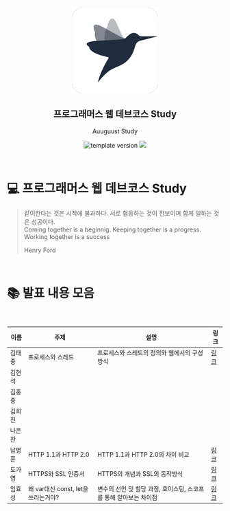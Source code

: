 <br/>
<p align="middle" >
  <img width="200px;" src="./src/images/prgms-logo.png"/>
</p>
<h2 align="middle">프로그래머스 웹 데브코스 Study</h2>
<p align="middle">Auuguust Study</p>
<p align="middle">
  <img src="https://img.shields.io/badge/version-1.0.0-blue?style=flat-square" alt="template version"/>
  <img src="https://img.shields.io/badge/language-md-md.svg?style=flat-square"/>
</p>

<br/>

# 💻 프로그래머스 웹 데브코스 Study

> 같이한다는 것은 시작에 불과하다. 서로 협동하는 것이 진보이며 함께 일하는 것은 성공이다.<br>
> Coming together is a beginnig. Keeping together is a progress. Working together is a success <br>
>
> Henry Ford

<br>

# 📚 발표 내용 모음

<br>

| 이름   | 주제             | 설명                                     | 링크                                                                                                                                                                                                                                                  |
| ------ | ---------------- | ---------------------------------------- | ----------------------------------------------------------------------------------------------------------------------------------------------------------------------------------------------------------------------------------------------------- |
| 김태중 |프로세스와 스레드 | 프로세스와 스레드의 정의와 웹에서의 구성방식 | [링크](https://github.com/prgrms-web-devcourse/FE-August-study/blob/Week2/DalLi%5DStudy/%5B1%EA%B8%B0-A%5D%EA%B9%80%ED%83%9C%EC%A4%91/%ED%94%84%EB%A1%9C%EC%84%B8%EC%8A%A4%EC%99%80%20%EC%8A%A4%EB%A0%88%EB%93%9C.md) |
| 김현석 | | | |
| 김홍중 | | | |
| 김희진 | | | |
| 나은찬 | | | |
| 남명훈 | HTTP 1.1과 HTTP 2.0| HTTP 1.1과 HTTP 2.0의 차이 비교 | [링크](https://github.com/prgrms-web-devcourse/FE-August-study/blob/Week2/DalLi%5DStudy/%5B1%EA%B8%B0-A%5D%EB%82%A8%EB%AA%85%ED%9B%88/HTTP%201.1%EA%B3%BC%20HTTP%202.0.md)|
| 도가영 | HTTPS와 SSL 인증서 | HTTPS의 개념과 SSL의 동작방식 | [링크](https://github.com/prgrms-web-devcourse/FE-August-study/blob/Week2/DalLi%5DStudy/%5B1%EA%B8%B0-A%5D%EB%8F%84%EA%B0%80%EC%98%81/HTTPS%EC%99%80%20SSL%EC%9D%B8%EC%A6%9D%EC%84%9C.md) |
| 임효성 | 왜 var대신 const, let을 쓰라는거야? | 변수의 선언 및 할당 과정, 호이스팅, 스코프를 통해 알아보는 차이점 | [링크](https://github.com/prgrms-web-devcourse/FE-August-study/blob/Week2/DalLi%5DStudy/%5B1%EA%B8%B0-A%5D%EC%9E%84%ED%9A%A8%EC%84%B1/let%2Cconst%2Cvar%EC%B0%A8%EC%9D%B4.md) |
